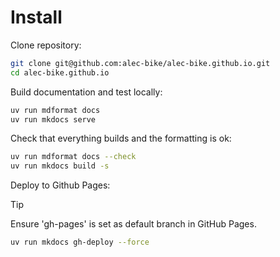 # Install

Clone repository:

```zsh
git clone git@github.com:alec-bike/alec-bike.github.io.git
cd alec-bike.github.io
```

Build documentation and test locally:

```zsh
uv run mdformat docs
uv run mkdocs serve
```

Check that everything builds and the formatting is ok:

```zsh
uv run mdformat docs --check
uv run mkdocs build -s
```

Deploy to Github Pages:

> [!TIP]
> Ensure 'gh-pages' is set as default branch in GitHub Pages.

```zsh
uv run mkdocs gh-deploy --force
```
